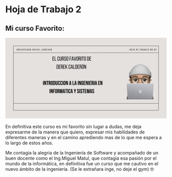 # Hoja de Trabajo 2
## Mi curso Favorito: 
![BANNER](https://github.com/derekCmorales/INTRO_INGENIERIA_EN_INFORMATICA/blob/main/banner.png)

En definitiva este curso es mi favorito sin lugar a dudas, me deja expresarme de la manera que quiero, expresar mis habilidades de diferentes maneras y en el camino aprediendo mas de lo que me espera a lo largo de estos años.

Me contagia la alegria de la Ingeniería de Software y acompañado de un buen docente como el  Ing.Miguel Matul, que contagia esa pasión por el mundo de la informática, en definitiva fue un curso que me cautivo en el nuevo ámbito de la ingeniería. (Se le extrañara inge, no deje el gym) :nerd_face:
